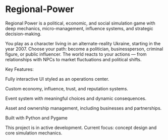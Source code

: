 # Regional-Power
Regional Power is a political, economic, and social simulation game with deep mechanics, micro-management, influence systems, and strategic decision-making.

You play as a character living in an alternate-reality Ukraine, starting in the year 2007. Choose your path: become a politician, businessperson, criminal figure, or public influencer. The world reacts to your actions — from relationships with NPCs to market fluctuations and political shifts.

Key Features:

Fully interactive UI styled as an operations center.

Custom economy, influence, trust, and reputation systems.

Event system with meaningful choices and dynamic consequences.

Asset and ownership management, including businesses and partnerships.

Built with Python and Pygame

This project is in active development. Current focus: concept design and core simulation mechanics.

